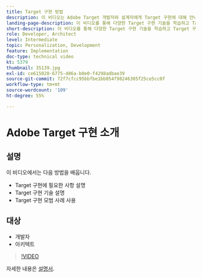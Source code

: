 ```yaml
---
title: Target 구현 방법
description: 이 비디오는 Adobe Target 개발자와 설계자에게 Target 구현에 대해 안내합니다. 이 비디오를 통해 다양한 Target 구현 기술을 학습하고 Target 구현 모범 사례를 활용하십시오.
landing-page-description: 이 비디오를 통해 다양한 Target 구현 기술을 학습하고 Target 구현 모범 사례를 활용하십시오.
short-description: 이 비디오를 통해 다양한 Target 구현 기술을 학습하고 Target 구현 모범 사례를 활용하십시오.
role: Developer, Architect
level: Intermediate
topic: Personalization, Development
feature: Implementation
doc-type: technical video
kt: 5379
thumbnail: 35139.jpg
exl-id: ce615020-6775-486a-b0e0-f4298adbae39
source-git-commit: 72f7cfcc95bbfbe1bb054f98246305f25ce5cc0f
workflow-type: tm+mt
source-wordcount: '109'
ht-degree: 55%

---
```


# Adobe Target 구현 소개

## 설명

이 비디오에서는 다음 방법을 배웁니다.

* Target 구현에 필요한 사항 설명
* Target 구현 기술 설명
* Target 구현 모범 사례 사용

## 대상

* 개발자
* 아키텍트

>[!VIDEO](https://video.tv.adobe.com/v/35139/?quality=12)

자세한 내용은 [설명서](https://experienceleague.adobe.com/docs/target/using/implement-target/implementing-target.html?lang=en).
